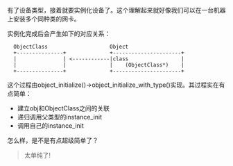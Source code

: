 有了设备类型，接着就要实例化设备了。这个理解起来就好像我们可以在一台机器上安装多个同种类的网卡。

实例化完成后会产生如下的对应关系：

```
  ObjectClass                    Object
  +---------------+              +----------------------+
  |               | <------------|class                 |
  |               |              |    (ObjectClass*)    |
  +---------------+              +----------------------+
```

这个过程由object_initialize()->object_initialize_with_type()实现。其过程实在有点简单：

  * 建立obj和ObjectClass之间的关联
  * 递归调用父类型的instance_init
  * 调用自己的instance_init

怎么样，是不是有点超级简单了？

> 太单纯了!
